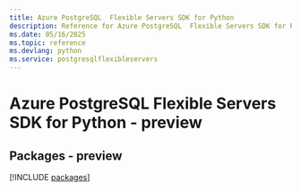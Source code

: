 ```yaml
---
title: Azure PostgreSQL  Flexible Servers SDK for Python
description: Reference for Azure PostgreSQL  Flexible Servers SDK for Python
ms.date: 05/16/2025
ms.topic: reference
ms.devlang: python
ms.service: postgresqlflexibleservers
---
```

# Azure PostgreSQL  Flexible Servers SDK for Python - preview
## Packages - preview
[!INCLUDE [packages](postgresql--flexible-servers-index.md)]